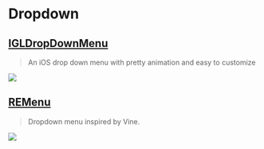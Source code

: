 Dropdown
==

[IGLDropDownMenu](https://github.com/bestwnh/IGLDropDownMenu)
--
> An iOS drop down menu with pretty animation and easy to customize

![](https://raw.githubusercontent.com/bestwnh/IGLDropDownMenu/master/Screens/IGLDropDownMenuDemo.gif)

[REMenu](https://github.com/romaonthego/REMenu)
--
> Dropdown menu inspired by Vine.

![](https://github.com/romaonthego/REMenu/raw/master/Demo.gif)
